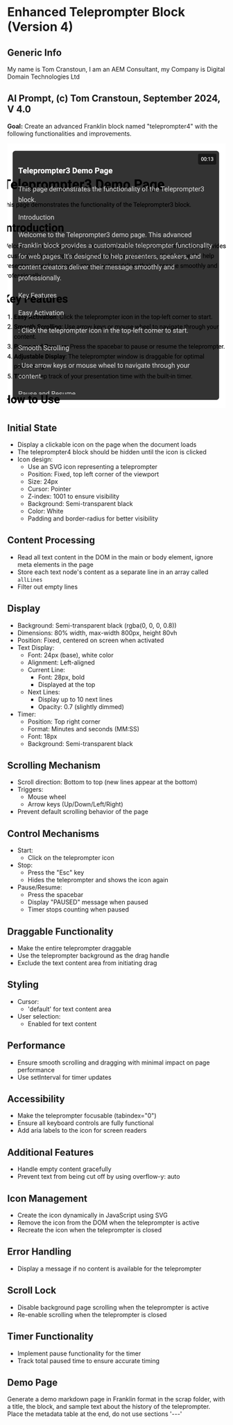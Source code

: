 # Enhanced Teleprompter Block (Version 4)

## Generic Info

My name is Tom Cranstoun, I am an AEM Consultant, my Company is Digital Domain Technologies Ltd

## AI Prompt, (c) Tom Cranstoun, September 2024, V 4.0

**Goal:** Create an advanced Franklin block named "teleprompter4" with the following functionalities and improvements.

![UI Design](ui-teleprompter.png)

## Initial State

* Display a clickable icon on the page when the document loads
* The teleprompter4 block should be hidden until the icon is clicked
* Icon design:
  * Use an SVG icon representing a teleprompter
  * Position: Fixed, top left corner of the viewport
  * Size: 24px
  * Cursor: Pointer
  * Z-index: 1001 to ensure visibility
  * Background: Semi-transparent black
  * Color: White
  * Padding and border-radius for better visibility

## Content Processing

* Read all text content in the DOM in the main or body element, ignore meta elements in the page
* Store each text node's content as a separate line in an array called `allLines`
* Filter out empty lines

## Display

* Background: Semi-transparent black (rgba(0, 0, 0, 0.8))
* Dimensions: 80% width, max-width 800px, height 80vh
* Position: Fixed, centered on screen when activated
* Text Display:
  * Font: 24px (base), white color
  * Alignment: Left-aligned
  * Current Line:
    * Font: 28px, bold
    * Displayed at the top
  * Next Lines:
    * Display up to 10 next lines
    * Opacity: 0.7 (slightly dimmed)
* Timer:
  * Position: Top right corner
  * Format: Minutes and seconds (MM:SS)
  * Font: 18px
  * Background: Semi-transparent black

## Scrolling Mechanism

* Scroll direction: Bottom to top (new lines appear at the bottom)
* Triggers:
  * Mouse wheel
  * Arrow keys (Up/Down/Left/Right)
* Prevent default scrolling behavior of the page

## Control Mechanisms

* Start:
  * Click on the teleprompter icon
* Stop:
  * Press the "Esc" key
  * Hides the teleprompter and shows the icon again
* Pause/Resume:
  * Press the spacebar
  * Display "PAUSED" message when paused
  * Timer stops counting when paused

## Draggable Functionality

* Make the entire teleprompter draggable
* Use the teleprompter background as the drag handle
* Exclude the text content area from initiating drag

## Styling

* Cursor:
  * 'default' for text content area
* User selection:
  * Enabled for text content

## Performance

* Ensure smooth scrolling and dragging with minimal impact on page performance
* Use setInterval for timer updates

## Accessibility

* Make the teleprompter focusable (tabindex="0")
* Ensure all keyboard controls are fully functional
* Add aria labels to the icon for screen readers

## Additional Features

* Handle empty content gracefully
* Prevent text from being cut off by using overflow-y: auto

## Icon Management

* Create the icon dynamically in JavaScript using SVG
* Remove the icon from the DOM when the teleprompter is active
* Recreate the icon when the teleprompter is closed

## Error Handling

* Display a message if no content is available for the teleprompter

## Scroll Lock

* Disable background page scrolling when the teleprompter is active
* Re-enable scrolling when the teleprompter is closed

## Timer Functionality

* Implement pause functionality for the timer
* Track total paused time to ensure accurate timing

## Demo Page

Generate a demo markdown page in Franklin format in the scrap folder, with a title, the block, and sample text about the history of the teleprompter. Place the metadata table at the end, do not use sections '---'
